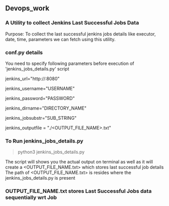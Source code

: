 ## Devops_work

### A Utility to collect Jenkins Last Successful Jobs Data
Purpose: To collect the last successful jenkins jobs details like executor, date, time, parameters we can fetch using this utility.

### conf.py details
You need to specify following parameters before execution of 'jenkins_jobs_details.py' script

  jenkins_url="http://<IP>:8080"
  
  jenkins_username="USERNAME"
  
  jenkins_password="PASSWORD"
  
  jenkins_dirname="DIRECTORY_NAME"
  
  jenkins_jobsubstr="SUB_STRING"
  
  jenkins_outputfile = "./<OUTPUT_FILE_NAME>.txt"


### To Run jenkins_jobs_details.py 
> python3 jenkins_jobs_details.py

The script will shows you the actual output on terminal as well as it will create a <OUTPUT_FILE_NAME.txt> which stores last successful job details
The path of <OUTPUT_FILE_NAME.txt> is resides where the jenkins_jobs_details.py is present 

### OUTPUT_FILE_NAME.txt stores Last Successful Jobs data sequentially wrt Job

